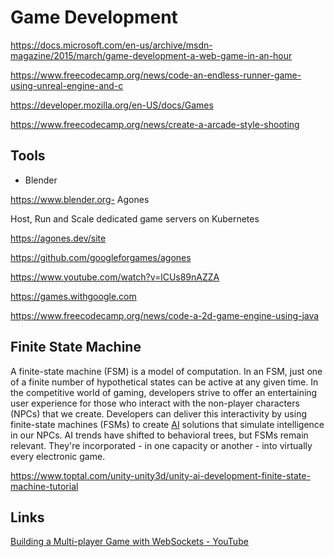# Game Development

https://docs.microsoft.com/en-us/archive/msdn-magazine/2015/march/game-development-a-web-game-in-an-hour

https://www.freecodecamp.org/news/code-an-endless-runner-game-using-unreal-engine-and-c

https://developer.mozilla.org/en-US/docs/Games

https://www.freecodecamp.org/news/create-a-arcade-style-shooting

## Tools

- Blender

https://www.blender.org- Agones

Host, Run and Scale dedicated game servers on Kubernetes

https://agones.dev/site

https://github.com/googleforgames/agones

https://www.youtube.com/watch?v=lCUs89nAZZA

https://games.withgoogle.com

https://www.freecodecamp.org/news/code-a-2d-game-engine-using-java

## Finite State Machine

A finite-state machine (FSM) is a model of computation. In an FSM, just one of a finite number of hypothetical states can be active at any given time.
In the competitive world of gaming, developers strive to offer an entertaining user experience for those who interact with the non-player characters (NPCs) that we create. Developers can deliver this interactivity by using finite-state machines (FSMs) to create [AI](https://www.toptal.com/artificial-intelligence) solutions that simulate intelligence in our NPCs.
AI trends have shifted to behavioral trees, but FSMs remain relevant. They're incorporated - in one capacity or another - into virtually every electronic game.

https://www.toptal.com/unity-unity3d/unity-ai-development-finite-state-machine-tutorial

## Links

[Building a Multi-player Game with WebSockets - YouTube](https://www.youtube.com/watch?v=cXxEiWudIUY)
